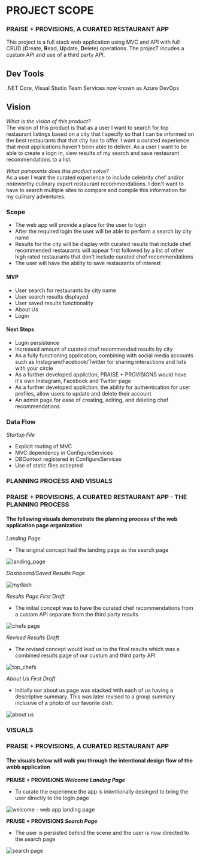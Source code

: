 # PROJECT SCOPE

### PRAISE + PROVISIONS, A CURATED RESTAURANT APP</br>
This project is a full stack web application using MVC and API with full CRUD (**C**reate, **R**ead, **U**pdate, **D**elete) operations. The projecT incudes a custum API and use of a third party API.</br>

## Dev Tools
.NET Core, Visual Studio Team Services now known as Azure DevOps
</br>

## Vision
_What is the vision of this product?_ </br>
The vision of this product is that as a user I want to search for top restaurant listings based on a city that I specify so that I can be informed on the best restaurants that that city has to offer. I want a curated experience that most applications haven't been able to deliver. As a user I want to be able to create a logn in, view results of my search and save restaurant recommendations to a list.  

_What painpoints does this product solve?_ </br>
As a user I want the curated experience to include celebrity chef and/or noteworthy culinary expert restaurant recommendations. I don't want to have to search multiple sites to compare and compile this information for my culinary adventures. 

### Scope
+ The web app will provide a place for the user to login
+ After the required login the user will be able to perform a search by city name
+ Results for the city will be display with curated results that include chef recommended restaurants will appear first followed by a list of other high rated restaurants that don't include curated chef recommendations
+ The user will have the ability to save restaurants of interest 

#### MVP
+ User search for restaurants by city name
+ User search results displayed
+ User saved results functionality
+ About Us
+ Login 

#### Next Steps
+ Login persistence 
+ Increased amount of curated chef recommended results by city
+ As a fully functioning application; combining with social media accounts such as Instagram/Facebook/Twitter for sharing interactions and lists with your circle
+ As a further developed appliction, PRAISE + PROVISIONS would have it's own Instagram, Facebook and Twitter page
+ As a further developed appliction, the ability for authentication for user profiles, allow users to update and delete their account
+ An admin page for ease of creating, editing, and deleting chef recommendations

### Data Flow
_Startup File_
* Explicit routing of MVC
* MVC dependency in ConfigureServices
* DBContext registered in ConfigureServices
* Use of static files accepted

### PLANNING PROCESS AND VISUALS
### PRAISE + PROVISIONS, A CURATED RESTAURANT APP - THE PLANNING PROCESS
#### The following visuals demonstrate the planning process of the web application page organization 
_Landing Page_ 
+ The original concept had the landing page as the search page

![landing_page](https://user-images.githubusercontent.com/39015829/48317163-0b7d6f80-e5a3-11e8-97b8-b9d066b5da11.PNG)

_Dashboard/Saved Results Page_ 

![mydash](https://user-images.githubusercontent.com/39015829/48317206-7d55b900-e5a3-11e8-8203-f8c06d0bb77a.PNG)

_Results Page First Draft_

+ The initial concept was to have the curated chef recommendations from a custom API separate from the third party results

![chefs page](https://user-images.githubusercontent.com/39015829/48317236-d0c80700-e5a3-11e8-968f-55f7a9a345cb.PNG)

_Revised Results Draft_

+ The revised concept would lead us to the final results which was a combined results page of our custum and third party API


![top_chefs](https://user-images.githubusercontent.com/39015829/48317252-1a185680-e5a4-11e8-9a37-61d0bf8e39da.PNG)

_About Us First Draft_

+ Initially our about us page was stacked with each of us having a descriptive summary. This was later revised to a group summary inclusive of a photo of our favorite dish.

![about us](https://user-images.githubusercontent.com/39015829/48317280-6b284a80-e5a4-11e8-8d34-0ba6289df48f.PNG) 

### VISUALS
### PRAISE + PROVISIONS, A CURATED RESTAURANT APP
#### The visuals below will walk you through the intentional design flow of the webb application
**PRAISE + PROVISIONS _Welcome Landing Page_**

+ To curate the experience the app is intentionally desinged to bring the user directly to the login page</br>

![welcome - web app landing page](https://user-images.githubusercontent.com/39015829/48316137-73788980-e594-11e8-9c7d-5ed8dc3bf250.jpg)

**PRAISE + PROVISIONS _Search Page_**

+ The user is persisted behind the scene and the user is now directed to the search page</br>

![search page](https://user-images.githubusercontent.com/39015829/48316552-2d262900-e59a-11e8-86fe-410fd4486dd7.jpg)

